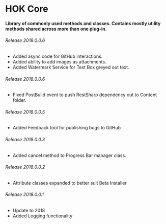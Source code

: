 # HOK Core 

#### Library of commonly used methods and classes. Contains mostly utility methods shared across more than one plug-in. 

###### Release 2018.0.0.6

* Added async code for GitHub interactions. 
* Added ability to add images as attachments.
* Added Watermark Service for Text Box greyed out text.

###### Release 2018.0.0.6

* Fixed PostBuild event to push RestSharp dependency out to Content folder. 

###### Release 2018.0.0.5

* Added Feedback tool for publishing bugs to GitHub

###### Release 2018.0.0.3

* Added cancel method to Progress Bar manager class.

###### Release 2018.0.0.2

* Attribute classes expanded to better suit Beta Installer

###### Release 2018.0.0.1

* Update to 2018
* Added Logging functionality
